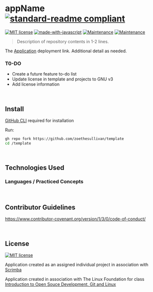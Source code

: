 # appName [![standard-readme compliant](https://img.shields.io/badge/readme%20style-standard-brightgreen.svg?style=flat-square)](https://github.com/RichardLitt/standard-readme)

 [![MIT license](https://img.shields.io/badge/License-MIT-blue.svg)](https://lbesson.mit-license.org/) [![made-with-javascript](https://img.shields.io/badge/Made%20with-JavaScript-1f425f.svg)](https://www.javascript.com) [![Maintenance](https://img.shields.io/badge/Maintained%3F-no-red.svg)](https://bitbucket.org/lbesson/ansi-colors) [![Maintenance](https://img.shields.io/badge/Maintained%3F-yes-g.svg)](https://bitbucket.org/lbesson/ansi-colors)

> Description of repository contents in 1-2 lines.

The [Application](z.netlify.app/) deployment link. Additional detail as needed.

### T0-DO

- Create a future feature to-do list
- Update license in template and projects to GNU v3
- Add license information

</br>

## Install

[GitHub CLI](https://cli.github.com/manual/) required for installation

Run:
```sh
gh repo fork https://github.com/zoethesullivan/template
cd /template
```

</br>

## Technologies Used

### Languages / Practiced Concepts

</br>

## Contributor Guidelines

https://www.contributor-covenant.org/version/1/3/0/code-of-conduct/

</br>

## License

[![MIT license](https://img.shields.io/badge/License-MIT-blue.svg)](https://lbesson.mit-license.org/)

Application created as an assigned individual project in association with [Scrimba](https://scrimba.com/)

Application created in association with The Linux Foundation for class [Introduction to Open Souce Development, Git and Linux](https://openprofile.dev/profile/zoetsullivan)
